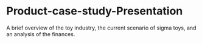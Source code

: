 # Product-case-study-Presentation
A brief overview of the toy industry, the current scenario of sigma toys, and an analysis of the finances.

